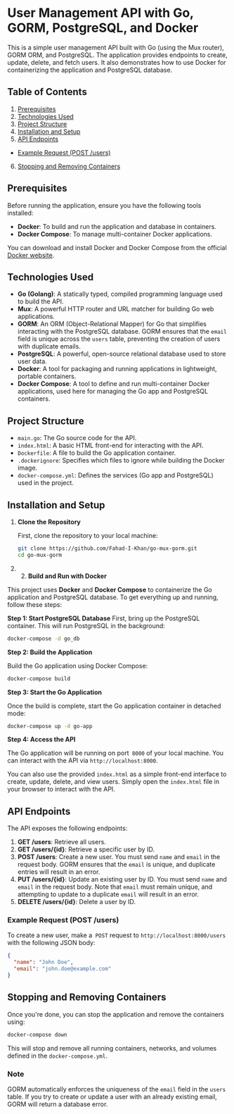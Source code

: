 # User Management API with Go, GORM, PostgreSQL, and Docker

This is a simple user management API built with Go (using the Mux router), GORM ORM, and PostgreSQL. The application provides endpoints to create, update, delete, and fetch users. It also demonstrates how to use Docker for containerizing the application and PostgreSQL database.

## Table of Contents
1. [Prerequisites](#prerequisites)
2. [Technologies Used](#technologies-used)
3. [Project Structure](#project-structure)
4. [Installation and Setup](#installation-and-setup)
5. [API Endpoints](#api-endpoints)
- [Example Request (POST /users)](#example-request-post-users)
6. [Stopping and Removing Containers](#stopping-and-removing-containers)

## Prerequisites

Before running the application, ensure you have the following tools installed:

- **Docker**: To build and run the application and database in containers.
- **Docker Compose**: To manage multi-container Docker applications.

You can download and install Docker and Docker Compose from the official [Docker website](https://www.docker.com/get-started).

## Technologies Used
- **Go (Golang)**: A statically typed, compiled programming language used to build the API.
- **Mux**: A powerful HTTP router and URL matcher for building Go web applications.
- **GORM**: An ORM (Object-Relational Mapper) for Go that simplifies interacting with the PostgreSQL database. GORM ensures that the `email` field is unique across the `users` table, preventing the creation of users with duplicate emails.
- **PostgreSQL**: A powerful, open-source relational database used to store user data.
- **Docker**: A tool for packaging and running applications in lightweight, portable containers.
- **Docker Compose**: A tool to define and run multi-container Docker applications, used here for managing the Go app and PostgreSQL containers.

## Project Structure

- `main.go`: The Go source code for the API.
- `index.html`: A basic HTML front-end for interacting with the API.
- `Dockerfile`: A file to build the Go application container.
- `.dockerignore`: Specifies which files to ignore while building the Docker image.
- `docker-compose.yml`: Defines the services (Go app and PostgreSQL) used in the project.

## Installation and Setup

1. **Clone the Repository**

   First, clone the repository to your local machine:

   ```bash
   git clone https://github.com/Fahad-I-Khan/go-mux-gorm.git
   cd go-mux-gorm
   ```
2. 2. **Build and Run with Docker**

This project uses **Docker** and **Docker Compose** to containerize the Go application and PostgreSQL database. To get everything up and running, follow these steps:

**Step 1: Start PostgreSQL Database**
First, bring up the PostgreSQL container. This will run PostgreSQL in the background:

```bash
docker-compose -d go_db
```
**Step 2: Build the Application**

Build the Go application using Docker Compose:

```bash
docker-compose build
```

**Step 3: Start the Go Application**

Once the build is complete, start the Go application container in detached mode:

```bash
docker-compose up -d go-app
```

**Step 4: Access the API**

The Go application will be running on port` 8000` of your local machine. You can interact with the API via `http://localhost:8000`.

You can also use the provided `index.html` as a simple front-end interface to create, update, delete, and view users. Simply open the `index.html` file in your browser to interact with the API.

## API Endpoints

The API exposes the following endpoints:

1. **GET /users**: Retrieve all users.
2. **GET /users/{id}**: Retrieve a specific user by ID.
3. **POST /users**: Create a new user. You must send `name` and `email` in the request body. GORM ensures that the `email` is unique, and duplicate entries will result in an error.
4. **PUT /users/{id}**: Update an existing user by ID. You must send `name` and `email` in the request body. Note that `email` must remain unique, and attempting to update to a duplicate `email` will result in an error.
5. **DELETE /users/{id}**: Delete a user by ID.

### Example Request (POST /users)

To create a new user, make a` POST` request to `http://localhost:8000/users` with the following JSON body:

```json
{
  "name": "John Doe",
  "email": "john.doe@example.com"
}
```
## Stopping and Removing Containers
Once you're done, you can stop the application and remove the containers using:

```bash
docker-compose down
```
This will stop and remove all running containers, networks, and volumes defined in the `docker-compose.yml`.

### Note 

GORM automatically enforces the uniqueness of the `email` field in the `users` table. If you try to create or update a user with an already existing email, GORM will return a database error.

